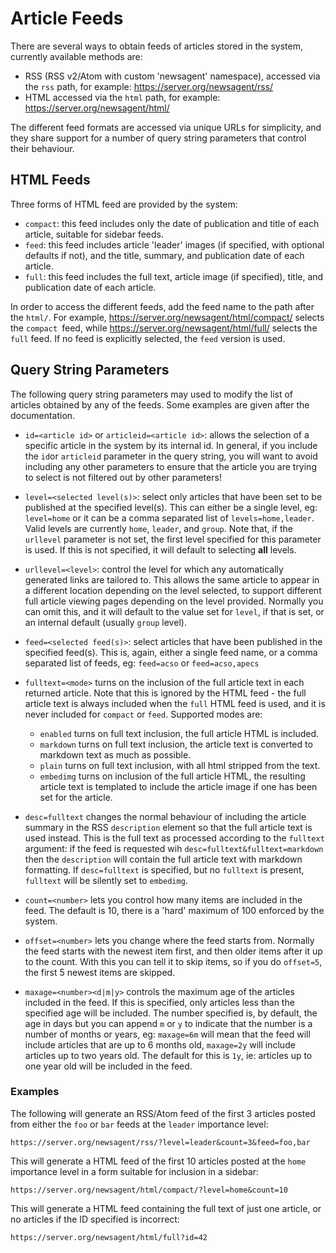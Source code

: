 # Article Feeds

There are several ways to obtain feeds of articles stored in the system, currently
available methods are:

* RSS (RSS v2/Atom with custom 'newsagent' namespace), accessed via the `rss` path,
  for example: https://server.org/newsagent/rss/
* HTML accessed via the `html` path, for example: https://server.org/newsagent/html/

The different feed formats are accessed via unique URLs for simplicity, and they
share support for a number of query string parameters that control their behaviour.


## HTML Feeds

Three forms of HTML feed are provided by the system:

* `compact`: this feed includes only the date of publication and title of each
  article, suitable for sidebar feeds.
* `feed`: this feed includes article 'leader' images (if specified, with optional
  defaults if not), and the title, summary, and publication date of each article.
* `full`: this feed includes the full text, article image (if specified), title,
  and publication date of each article.

In order to access the different feeds, add the feed name to the path after the
`html/`. For example, https://server.org/newsagent/html/compact/ selects the
`compact `feed, while https://server.org/newsagent/html/full/ selects the `full`
feed. If no feed is explicitly selected, the `feed` version is used.


## Query String Parameters

The following query string parameters may used to modify the list of articles
obtained by any of the feeds. Some examples are given after the documentation.

* `id=<article id>` or `articleid=<article id>`: allows the selection of a
  specific article in the system by its internal id. In general, if you include
  the `id`or `articleid` parameter in the query string, you will want to avoid
  including any other parameters to ensure that the article you are trying to
  select is not filtered out by other parameters!

* `level=<selected level(s)>`: select only articles that have been set
  to be published at the specified level(s). This can either be a single
  level, eg: `level=home` or it can be a comma separated list of
  `levels=home,leader`. Valid levels are currently `home`, `leader`, and
  `group`. Note that, if the `urllevel` parameter is not set, the first
  level specified for this parameter is used. If this is not specified, it
  will default to selecting **all** levels.

* `urllevel=<level>`: control the level for which any automatically generated
  links are tailored to. This allows the same article to appear in a different
  location depending on the level selected, to support different full article
  viewing pages depending on the level provided. Normally you can omit this,
  and it will default to the value set for `level`, if that is set, or an
  internal default (usually `group` level).

* `feed=<selected feed(s)>`: select articles that have been published in the
  specified feed(s). This is, again, either a single feed name, or a comma
  separated list of feeds, eg: `feed=acso` or `feed=acso,apecs`

* `fulltext=<mode>` turns on the inclusion of the full article text in
  each returned article. Note that this is ignored by the HTML feed - the
  full article text is always included when the `full` HTML feed is used,
  and it is never included for `compact` or `feed`. Supported modes are:
    * `enabled` turns on full text inclusion, the full article HTML is included.
    * `markdown` turns on full text inclusion, the article text is converted
      to markdown text as much as possible.
    * `plain` turns on full text inclusion, with all html stripped from the
      text.
    * `embedimg` turns on inclusion of the full article HTML, the resulting
      article text is templated to include the article image if one has been
      set for the article.

* `desc=fulltext` changes the normal behaviour of including the article summary
  in the RSS `description` element so that the full article text is used
  instead. This is the full text as processed according to the `fulltext`
  argument: if the feed is requested wih `desc=fulltext&fulltext=markdown`
  then the `description` will contain the full article text with markdown
  formatting. If `desc=fulltext` is specified, but no `fulltext` is present,
  `fulltext` will be silently set to `embedimg`.

* `count=<number>` lets you control how many items are included in the feed.
  The default is 10, there is a 'hard' maximum of 100 enforced by the system.

* `offset=<number>` lets you change where the feed starts from. Normally the
  feed starts with the newest item first, and then older items after it up
  to the count. With this you can tell it to skip items, so if you do
  `offset=5`, the first 5 newest items are skipped.

* `maxage=<number><d|m|y>` controls the maximum age of the articles included
  in the feed. If this is specified, only articles less than the specified
  age will be included. The number specified is, by default, the age in days
  but you can append `m` or `y` to indicate that the number is a number of
  months or years, eg: `maxage=6m` will mean that the feed will include
  articles that are up to 6 months old, `maxage=2y` will include articles
  up to two years old. The default for this is `1y`, ie: articles up to one
  year old will be included in the feed.

### Examples

The following will generate an RSS/Atom feed of the first 3 articles posted
from either the `foo` or `bar` feeds at the `leader` importance level:

    https://server.org/newsagent/rss/?level=leader&count=3&feed=foo,bar

This will generate a HTML feed of the first 10 articles posted at the `home`
importance level in a form suitable for inclusion in a sidebar:

    https://server.org/newsagent/html/compact/?level=home&count=10

This will generate a HTML feed containing the full text of just one article,
or no articles if the ID specified is incorrect:

    https://server.org/newsagent/html/full?id=42
